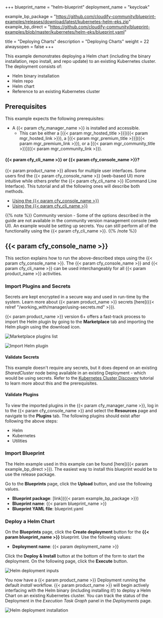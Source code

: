 +++
blueprint_name = "helm-blueprint"
deployment_name = "keycloak"

example_bp_package = "https://github.com/cloudify-community/blueprint-examples/releases/download/latest/kubernetes-helm-eks.zip"
example_bp_direct = "https://github.com/cloudify-community/blueprint-examples/blob/master/kubernetes/helm-eks/blueprint.yaml"

title = "Deploying Charts"
description = "Deploying Charts"
weight = 22
alwaysopen = false
+++

This example demonstrates deploying a Helm chart (including the binary installation, repo install, and repo update) to an existing Kubernetes cluster. The deployment consists of:

 * Helm binary installation
 * Helm repo
 * Helm chart
 * Reference to an existing Kubernetes cluster

## Prerequisites
This example expects the following prerequisites:

* A {{< param cfy_manager_name >}} is installed and accessible.
  * This can be either a [{{< param mgr_hosted_title >}}]({{< param mgr_hosted_link >}}), a [{{< param mgr_premium_title >}}]({{< param mgr_premium_link >}}), or a [{{< param mgr_community_title >}}]({{< param mgr_community_link >}}).

#### {{< param cfy_cli_name >}} or {{< param cfy_console_name >}}?

{{< param product_name >}} allows for multiple user interfaces. Some users find the {{< param cfy_console_name >}} (web-based UI) more intuitive while others prefer the {{< param cfy_cli_name >}} (Command Line Interface). This tutorial and all the following ones will describe both methods.

* [Using the {{< param cfy_console_name >}}](#cloudify-management-console)
* [Using the {{< param cfy_cli_name >}}](#cloudify-cli)

{{% note %}}
Community version - Some of the options described in the guide are not available in the community version management console (web UI). An example would be setting up secrets. You can still perform all of the functionality using the {{< param cfy_cli_name >}}.
{{% /note %}}

## {{< param cfy_console_name >}}

This section explains how to run the above-described steps using the {{< param cfy_console_name >}}.
The {{< param cfy_console_name >}} and {{< param cfy_cli_name >}} can be used interchangeably for all {{< param product_name >}} activities.

### Import Plugins and Secrets

Secrets are kept encrypted in a secure way and used in run-time by the system.
Learn more about {{< param product_name >}} secrets [here]({{< relref "/working_with/manager/using-secrets.md" >}}).

{{< param product_name >}} version 6+ offers a fast-track process to import the Helm plugin by going to the **Marketplace** tab and importing the Helm plugin using the download icon. 

![Marketplace plugins list]( /images/trial_getting_started/k8s/helm/helm_plugins_list.jpg )

![Import Helm plugin]( /images/trial_getting_started/k8s/helm/helm_plugin_upload.jpg )

#### Validate Secrets

This example doesn't require any secrets, but it does depend on an existing *SharedCluster* node being available in an existing Deployment - which would be using secrets. Refer to the [Kubernetes Cluster Discovery](/trial_getting_started/examples_k8s/discover_cluster/) tutorial to learn more about this and the prerequisites. 

#### Validate Plugins

To view the imported plugins in the {{< param cfy_manager_name >}}, log in to the {{< param cfy_console_name >}} and select the **Resources** page and navigate to the **Plugins** tab. The following plugins should exist after following the above steps:

* Helm
* Kubernetes
* Utilities

### Import Blueprint

The Helm example used in this example can be found [here]({{< param example_bp_direct >}}). The easiest way to install this blueprint would be to use the release package. 

Go to the **Blueprints** page, click the **Upload** button, and use the following values. 

* **Blueprint package**: [link]({{< param example_bp_package >}})
* **Blueprint name**: {{< param blueprint_name >}}
* **Blueprint YAML file**: blueprint.yaml


### Deploy a Helm Chart

On the **Blueprints** page, click the **Create deployment** button for the **{{< param blueprint_name >}}** blueprint. Use the following values:

* **Deployment name**: {{< param deployment_name >}}

Click the **Deploy & Install** button at the bottom of the form to start the deployment. On the following page, click the **Execute** button. 

![Helm deployment inputs]( /images/trial_getting_started/k8s/helm/helm_deploy_inputs.jpg )

You now have a {{< param product_name >}} Deployment running the default *install* workflow. {{< param product_name >}} will begin actively interfacing with the Helm binary (including installing it!) to deploy a Helm Chart on an existing Kubernetes cluster. You can track the status of the Deployment in the *Execution Task Graph* panel in the *Deployments* page. 

![Helm deployment installation]( /images/trial_getting_started/k8s/helm/helm_install_complete.jpg )
